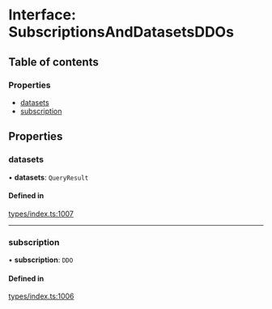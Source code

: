 # Interface: SubscriptionsAndDatasetsDDOs

## Table of contents

### Properties

- [datasets](SubscriptionsAndDatasetsDDOs.md#datasets)
- [subscription](SubscriptionsAndDatasetsDDOs.md#subscription)

## Properties

### datasets

• **datasets**: `QueryResult`

#### Defined in

[types/index.ts:1007](https://github.com/nevermined-io/react-components/blob/05f5c9b/catalog/src/types/index.ts#L1007)

___

### subscription

• **subscription**: `DDO`

#### Defined in

[types/index.ts:1006](https://github.com/nevermined-io/react-components/blob/05f5c9b/catalog/src/types/index.ts#L1006)

